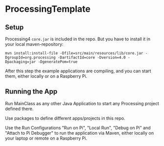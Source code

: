 # ProcessingTemplate


## Setup

Processing4 `core.jar` is included in the repo. But you have to install it in your local maven-repository:

```shell
mvn install:install-file -Dfile=src/main/resources/lib/core.jar -DgroupId=org.processing -DartifactId=core -Dversion=4.0 -Dpackaging=jar -DgeneratePom=true
```

After this step the example applications are compiling, and you can start them, either locally or on a Raspberry Pi.

## Running the App

Run MainClass as any other Java Application to start any Processing project defined there.

Use packages to define different apps/projects in this repo.

Use the Run Configurations "Run on Pi", "Local Run", "Debug on Pi" and "Attach to Pi Debugger" to run the application via Maven, either locally on your laptop or remote on a Raspberry Pi.


